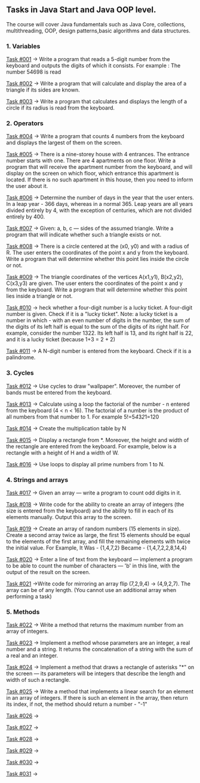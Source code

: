 ## Tasks in Java Start and Java OOP level.

The course will cover Java fundamentals such as Java Core, collections, multithreading, OOP, design patterns,basic algorithms and data structures.

### 1. Variables

[Task #001](https://github.com/Severin73/JavaLevelBasic/blob/main/src/com/javalevelbasic/task001/ReadNumbers.java) -> Write a program that reads a 5-digit number from the keyboard and outputs the digits of which it consists. For example : The number 54698 is read

[Task #002](https://github.com/Severin73/JavaLevelBasic/blob/main/src/com/javalevelbasic/task002/AreaOfTriangle.java) -> Write a program that will calculate and display the area of a triangle if its sides are known.

[Task #003](https://github.com/Severin73/JavaLevelBasic/blob/main/src/com/javalevelbasic/task003/CircumferenceLength.java) -> Write a program that calculates and displays the length of a circle if its radius is read from the keyboard.

### 2. Operators

[Task #004](https://github.com/Severin73/JavaLevelBasic/blob/main/src/com/javalevelbasic/task004/TheBiggestFromFour.java) -> Write a program that counts 4 numbers from the keyboard and displays the largest of them on the screen.

[Task #005](https://github.com/Severin73/JavaLevelBasic/blob/main/src/com/javalevelbasic/task005/FloorAndEntranceTheApartment.java) -> There is a nine-storey house with 4 entrances. The entrance number starts with one. There are 4 apartments on one floor. Write a program that will receive the apartment number from the keyboard, and will display on the screen on which floor, which entrance this apartment is located. If there is no such apartment in this house, then you need to inform the user about it.

[Task #006](https://github.com/Severin73/JavaLevelBasic/blob/main/src/com/javalevelbasic/task006/LeapYear.java) -> Determine the number of days in the year that the user enters. In a leap year - 366 days, whereas in a normal 365. Leap years are all years divided entirely by 4, with the exception of centuries, which are not divided entirely by 400.

[Task #007](https://github.com/Severin73/JavaLevelBasic/blob/main/src/com/javalevelbasic/task007/Triangle.java) ->  Given: a, b, c — sides of the assumed triangle. Write a program that will indicate whether such a triangle exists or not.

[Task #008](https://github.com/Severin73/JavaLevelBasic/blob/main/src/com/javalevelbasic/task008/CheckDotPositionInCircle.java) -> There is a circle centered at the (x0, y0) and with a radius of R. The user enters the coordinates of the point x and y from the keyboard. Write a program that will determine whether this point lies inside the circle or not.

[Task #009](https://github.com/Severin73/JavaLevelBasic/blob/main/src/com/javalevelbasic/task009/DotInsideTheTriangle.java) -> The triangle coordinates of the vertices A(x1,y1), B(x2,y2), C(x3,y3) are given. The user enters the coordinates of the point x and y from the keyboard.  Write a program that will determine whether this point lies inside a triangle or not.

[Task #010](https://github.com/Severin73/JavaLevelBasic/blob/main/src/com/javalevelbasic/task010/LuckyTicket.java) -> heck whether a four-digit number is a lucky ticket. A four-digit number is given. Check if it is a "lucky ticket". Note: a lucky ticket is a number in which - with an even number of digits in the number, the sum of the digits of its left half is equal to the sum of the digits of its right half. For example, consider the number 1322. Its left half is 13, and its right half is 22, and it is a lucky ticket (because 1+3 = 2 + 2)

[Task #011](https://github.com/Severin73/JavaLevelBasic/blob/main/src/com/javalevelbasic/task011/PalindromeNumber.java) -> A N-digit number is entered from the keyboard. Check if it is a palindrome.

### 3. Cycles

[Task #012](https://github.com/Severin73/JavaLevelBasic/blob/main/src/com/javalevelbasic/task012/WallPaper.java) -> Use cycles to draw "wallpaper". Moreover, the number of bands must be entered from the keyboard.

[Task #013](https://github.com/Severin73/JavaLevelBasic/blob/main/src/com/javalevelbasic/task013/Factorial.java) -> Calculate using a loop the factorial of the number - n entered from the keyboard (4 < n < 16). The factorial of a number is the product of all numbers from that number to 1. For example 5!=5*4*3*2*1=120

[Task #014](https://github.com/Severin73/JavaLevelBasic/blob/main/src/com/javalevelbasic/task014/MultiplicationTable.java) -> Create the multiplication table by N

[Task #015](https://github.com/Severin73/JavaLevelBasic/blob/main/src/com/javalevelbasic/task015/Rectangle.java) -> Display a rectangle from \*. Moreover, the height and width of the rectangle are entered from the keyboard. For example, below is a rectangle with a height of H and a width of W.

[Task #016](https://github.com/Severin73/JavaLevelBasic/blob/main/src/com/javalevelbasic/task016/PrimeNumbers.java) -> Use loops to display all prime numbers from 1 to N.

### 4. Strings and arrays

[Task #017](https://github.com/Severin73/JavaLevelBasic/blob/main/src/com/javalevelbasic/task017/CountOddDigits.java) -> Given an array — write a program to count odd digits in it.

[Task #018](https://github.com/Severin73/JavaLevelBasic/blob/main/src/com/javalevelbasic/task018/IntArray.java) -> Write code for the ability to create an array of integers (the size is entered from the keyboard) and the ability to fill in each of its elements manually. Output this array to the screen.

[Task #019](https://github.com/Severin73/JavaLevelBasic/blob/main/src/com/javalevelbasic/task019/ArrayRandom.java) -> Create an array of random numbers (15 elements in size). Create a second array twice as large, the first 15 elements should be equal to the elements of the first array, and fill the remaining elements with twice the initial value. For Example, It Was - {1,4,7,2} Became - {1,4,7,2,2,8,14,4}

[Task #020](https://github.com/Severin73/JavaLevelBasic/blob/main/src/com/javalevelbasic/task020/CountCharInString.java) -> Enter a line of text from the keyboard — implement a program to be able to count the number of characters — 'b' in this line, with the output of the result on the screen.

[Task #021](https://github.com/Severin73/JavaLevelBasic/blob/main/src/com/javalevelbasic/task021/ReversArray.java) ->Write code for mirroring an array flip (7,2,9,4) -> (4,9,2,7). The array can be of any length. (You cannot use an additional array when performing a task)

### 5. Methods

[Task #022](https://github.com/Severin73/JavaLevelBasic/blob/main/src/com/javalevelbasic/task022/MaxInArray.java) -> Write a method that returns the maximum number from an array of integers.

[Task #023](https://github.com/Severin73/JavaLevelBasic/blob/main/src/com/javalevelbasic/task023/ConcatTypes.java) -> Implement a method whose parameters are an integer, a real number and a string. It returns the concatenation of a string with the sum of a real and an integer.

[Task #024](https://github.com/Severin73/JavaLevelBasic/blob/main/src/com/javalevelbasic/task024/RectangleFromStars.java) -> Implement a method that draws a rectangle of asterisks "*" on the screen — its parameters will be integers that describe the length and width of such a rectangle.

[Task #025](https://github.com/Severin73/JavaLevelBasic/blob/main/src/com/javalevelbasic/task025/LinearSearchInArray.java) -> Write a method that implements a linear search for an element in an array of integers. If there is such an element in the array, then return its index, if not, the method should return a number - "-1"

[Task #026]() ->

[Task #027]() ->

[Task #028]() ->

[Task #029]() ->

[Task #030]() ->

[Task #031]() ->

